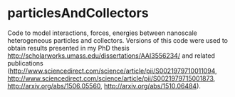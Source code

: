 # particlesAndCollectors

Code to model interactions, forces, energies between nanoscale heterogeneous particles and collectors. Versions of this code were used to obtain results presented in my PhD thesis http://scholarworks.umass.edu/dissertations/AAI3556234/
and related publications (http://www.sciencedirect.com/science/article/pii/S0021979710011094, http://www.sciencedirect.com/science/article/pii/S0021979715001873, http://arxiv.org/abs/1506.05560, http://arxiv.org/abs/1510.06484).
